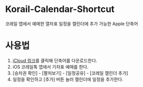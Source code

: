 # Korail-Calendar-Shortcut
코레일 앱에서 예매한 열차표 일정을 캘린더에 추가 가능한 Apple 단축어

# 사용법
1. [iCloud 링크](https://www.icloud.com/shortcuts/de84cb16c68a4092a4784ebd7d1dbace)를 클릭해 단축어를 다운로드한다.
2. iOS 코레일톡 앱에서 기차표 예매를 한다.
3. [승차권 확인] - [펼처보기] - [일정공유] - [코레일 캘린더 추가]
4. 일정을 확인하고 [추가] 버튼 눌러 캘린더에 일정을 추가한다.



